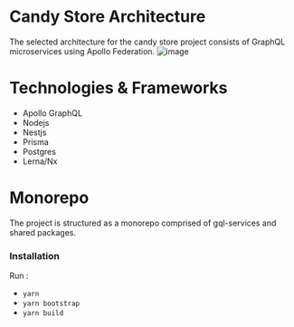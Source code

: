 # Candy Store Architecture
The selected architecture for the candy store project consists of GraphQL microservices using Apollo Federation.
![image](https://drive.google.com/uc?export=view&id=1iXy-1RshzdlvhnsTKYeyLZpBYPCt-L-5KN8Fh)

# Technologies & Frameworks
- Apollo GraphQL
- Nodejs
- Nestjs
- Prisma
- Postgres
- Lerna/Nx

# Monorepo
The project is structured as a monorepo comprised of gql-services and shared packages.

### Installation
Run :
 - `yarn`
 - `yarn bootstrap`
 - `yarn build`


 
